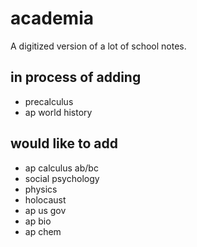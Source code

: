# academia
A digitized version of a lot of school notes.
## in process of adding
- precalculus
- ap world history

## would like to add
- ap calculus ab/bc
- social psychology
- physics
- holocaust
- ap us gov
- ap bio
- ap chem

